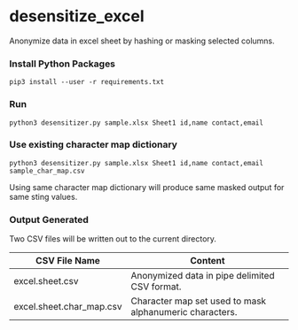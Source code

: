 # desensitize_excel
Anonymize data in excel sheet by hashing or masking selected columns. 

### Install Python Packages ###
```
pip3 install --user -r requirements.txt
```

### Run ###
```
python3 desensitizer.py sample.xlsx Sheet1 id,name contact,email
```

### Use existing character map dictionary ###
```
python3 desensitizer.py sample.xlsx Sheet1 id,name contact,email sample_char_map.csv
```
Using same character map dictionary will produce same masked output for same sting values.

### Output Generated ###
Two CSV files will be written out to the current directory.

CSV File Name | Content
-- | --
excel.sheet.csv | Anonymized data in pipe delimited CSV format.
excel.sheet.char_map.csv | Character map set used to mask alphanumeric characters.
